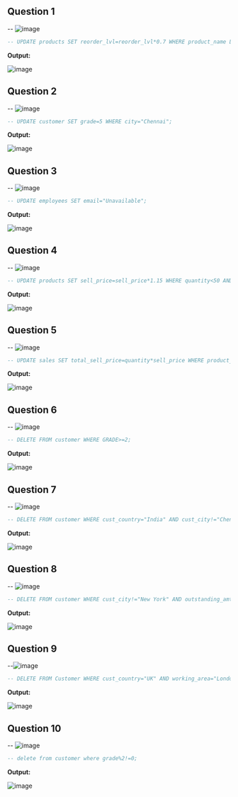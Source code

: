 **Question 1**
--
-- ![image](https://github.com/user-attachments/assets/24b299e3-f43b-4617-92d1-ba95e561dcac)


```sql
-- UPDATE products SET reorder_lvl=reorder_lvl*0.7 WHERE product_name LIKE "%cream%" AND quantity>reorder_lvl;
```

**Output:**

![image](https://github.com/user-attachments/assets/94ccce41-f7ce-4d3d-b586-8eec348d5471)


**Question 2**
---
-- ![image](https://github.com/user-attachments/assets/be8d4773-d20f-4cf1-bbfa-9e46b00efbd6)

```sql
-- UPDATE customer SET grade=5 WHERE city="Chennai";
```

**Output:**

![image](https://github.com/user-attachments/assets/477d05a9-fa26-45a6-8f99-064d1c15576b)


**Question 3**
---
-- ![image](https://github.com/user-attachments/assets/e9ed7aac-1e98-4ac3-9488-51c4d1f495fb)


```sql
-- UPDATE employees SET email="Unavailable";
```

**Output:**

![image](https://github.com/user-attachments/assets/fef0c609-251a-40f3-8892-7810f4bf4e6a)

**Question 4**
---
-- ![image](https://github.com/user-attachments/assets/943f7cc1-d5f1-4724-a798-7fe37a52599c)


```sql
-- UPDATE products SET sell_price=sell_price*1.15 WHERE quantity<50 AND supplier_id=10;![Uploading image.png…]()

```

**Output:**

![image](https://github.com/user-attachments/assets/089efe1e-5575-4427-9bc7-8a88ffa666e4)


**Question 5**
---
-- ![image](https://github.com/user-attachments/assets/cefecbf1-b9bd-435a-84a1-268ad169deae)

```sql
-- UPDATE sales SET total_sell_price=quantity*sell_price WHERE product_id=10;

```

**Output:**

![image](https://github.com/user-attachments/assets/fa43075c-2b04-45f8-820b-36d2030a26b3)


**Question 6**
---
-- ![image](https://github.com/user-attachments/assets/dbd057b7-589d-425c-8bfb-3923a0d45f9b)

```sql
-- DELETE FROM customer WHERE GRADE>=2;
```

**Output:**

![image](https://github.com/user-attachments/assets/6b1c746a-8edc-460b-9644-59ba09bd0a94)

**Question 7**
---
-- ![image](https://github.com/user-attachments/assets/a57d91fd-bc9a-4c89-ba3f-aabfa17a963f)

```sql
-- DELETE FROM customer WHERE cust_country="India" AND cust_city!="Chennai";
```

**Output:**

![image](https://github.com/user-attachments/assets/7cc8214e-0dc4-4f0b-900c-3f8f1407af5b)

**Question 8**
---
-- ![image](https://github.com/user-attachments/assets/a60de25f-7d27-4fe8-94ff-0be81f20be54)


```sql
-- DELETE FROM customer WHERE cust_city!="New York" AND outstanding_amt>5000;
```

**Output:**

![image](https://github.com/user-attachments/assets/0c76b9f9-3831-4cba-bde7-08b38a75f663)


**Question 9**
---
--![image](https://github.com/user-attachments/assets/2a410e25-012d-4541-b54e-cc4a63abf3ac)

```sql
-- DELETE FROM Customer WHERE cust_country="UK" AND working_area="London" AND grade<3;
```

**Output:**

![image](https://github.com/user-attachments/assets/5f38d196-fe4e-426b-847c-cd8dfffb0c66)

**Question 10**
---
-- ![image](https://github.com/user-attachments/assets/3aee313a-43c9-441a-9378-9c9c8a48ad4f)


```sql
-- delete from customer where grade%2!=0;
```

**Output:**

![image](https://github.com/user-attachments/assets/8e72c9f9-794a-4c55-9378-0a02231e3b37)

